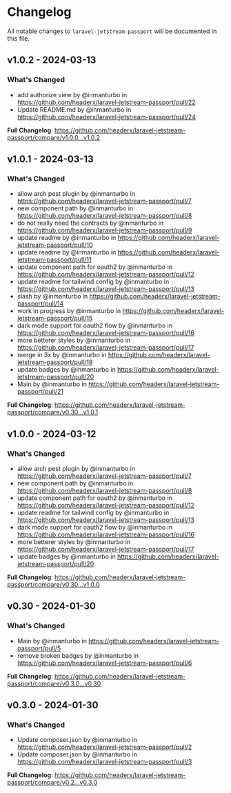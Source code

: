 # Changelog

All notable changes to `laravel-jetstream-passport` will be documented in this file.

## v1.0.2 - 2024-03-13

### What's Changed

* add authorize view by @inmanturbo in https://github.com/headerx/laravel-jetstream-passport/pull/22
* Update README.md by @inmanturbo in https://github.com/headerx/laravel-jetstream-passport/pull/24

**Full Changelog**: https://github.com/headerx/laravel-jetstream-passport/compare/v1.0.0...v1.0.2

## v1.0.1 - 2024-03-13

### What's Changed

* allow arch pest plugin by @inmanturbo in https://github.com/headerx/laravel-jetstream-passport/pull/7
* new component path by @inmanturbo in https://github.com/headerx/laravel-jetstream-passport/pull/8
* do not really need the contracts by @inmanturbo in https://github.com/headerx/laravel-jetstream-passport/pull/9
* update readme by @inmanturbo in https://github.com/headerx/laravel-jetstream-passport/pull/10
* update readme by @inmanturbo in https://github.com/headerx/laravel-jetstream-passport/pull/11
* update component path for oauth2 by @inmanturbo in https://github.com/headerx/laravel-jetstream-passport/pull/12
* update readme for tailwind config by @inmanturbo in https://github.com/headerx/laravel-jetstream-passport/pull/13
* slash by @inmanturbo in https://github.com/headerx/laravel-jetstream-passport/pull/14
* work in progress by @inmanturbo in https://github.com/headerx/laravel-jetstream-passport/pull/15
* dark mode support for oauth2 flow by @inmanturbo in https://github.com/headerx/laravel-jetstream-passport/pull/16
* more betterer styles by @inmanturbo in https://github.com/headerx/laravel-jetstream-passport/pull/17
* merge in 3x by @inmanturbo in https://github.com/headerx/laravel-jetstream-passport/pull/18
* update badges by @inmanturbo in https://github.com/headerx/laravel-jetstream-passport/pull/20
* Main by @inmanturbo in https://github.com/headerx/laravel-jetstream-passport/pull/21

**Full Changelog**: https://github.com/headerx/laravel-jetstream-passport/compare/v0.30...v1.0.1

## v1.0.0 - 2024-03-12

### What's Changed

* allow arch pest plugin by @inmanturbo in https://github.com/headerx/laravel-jetstream-passport/pull/7
* new component path by @inmanturbo in https://github.com/headerx/laravel-jetstream-passport/pull/8
* update component path for oauth2 by @inmanturbo in https://github.com/headerx/laravel-jetstream-passport/pull/12
* update readme for tailwind config by @inmanturbo in https://github.com/headerx/laravel-jetstream-passport/pull/13
* dark mode support for oauth2 flow by @inmanturbo in https://github.com/headerx/laravel-jetstream-passport/pull/16
* more betterer styles by @inmanturbo in https://github.com/headerx/laravel-jetstream-passport/pull/17
* update badges by @inmanturbo in https://github.com/headerx/laravel-jetstream-passport/pull/20

**Full Changelog**: https://github.com/headerx/laravel-jetstream-passport/compare/v0.30...v1.0.0

## v0.30 - 2024-01-30

### What's Changed

* Main by @inmanturbo in https://github.com/headerx/laravel-jetstream-passport/pull/5
* remove broken badges by @inmanturbo in https://github.com/headerx/laravel-jetstream-passport/pull/6

**Full Changelog**: https://github.com/headerx/laravel-jetstream-passport/compare/v0.3.0...v0.30

## v0.3.0 - 2024-01-30

### What's Changed

* Update composer.json by @inmanturbo in https://github.com/headerx/laravel-jetstream-passport/pull/2
* Update composer.json by @inmanturbo in https://github.com/headerx/laravel-jetstream-passport/pull/3

**Full Changelog**: https://github.com/headerx/laravel-jetstream-passport/compare/v0.2...v0.3.0
